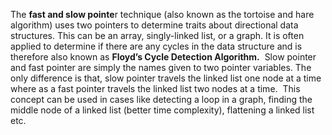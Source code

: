 The **fast and slow pointe**r technique (also known as the tortoise and hare algorithm) uses two pointers to determine traits about directional data structures. This can be an array, singly-linked list, or a graph. It is often applied to determine if there are any cycles in the data structure and is therefore also known as **Floyd’s Cycle Detection Algorithm.**
​
Slow pointer and fast pointer are simply the names given to two pointer variables. The only difference is that, slow pointer travels the linked list one node at a time where as a fast pointer travels the linked list two nodes at a time.
​
This concept can be used in cases like detecting a loop in a graph, finding the middle node of a linked list (better time complexity), flattening a linked list etc.
​
​
​
​